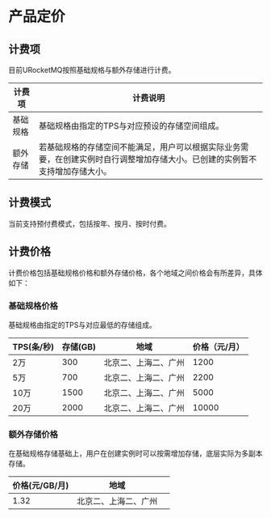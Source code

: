# 产品定价

##  计费项
目前URocketMQ按照基础规格与额外存储进行计费。

| 计费项   | 计费说明                                                 |
| -------- | -------------------------------------------------------- |
| 基础规格 | 基础规格由指定的TPS与对应预设的存储空间组成。                |
| 额外存储 | 若基础规格的存储空间不能满足，用户可以根据实际业务需要，在创建实例时自行调整增加存储大小。已创建的实例暂不支持增加存储大小。 |


##  计费模式

当前支持预付费模式，包括按年、按月、按时付费。

## 计费价格

计费价格包括基础规格价格和额外存储价格，各个地域之间价格会有所差异，具体如下：

### 基础规格价格
 基础规格由指定的TPS与对应最低的存储组成。

| TPS(条/秒) | 存储(GB) | 地域               | 价格（元/月） |
| ---------- | -------- | ------------------ | ------------- |
| 2万        | 300      | 北京二、上海二、广州 | 1200          |
| 5万        | 700      | 北京二、上海二、广州 | 2200          |
| 10万       | 1500     | 北京二、上海二、广州 | 5000          |
| 20万       | 2000     | 北京二、上海二、广州 | 10000         |

### 额外存储价格

在基础规格存储基础上，用户在创建实例时可以按需增加存储，底层实际为多副本存储。

| 价格(元/GB/月) | 地域               |      |
| -------------- | ------------------ | ---- |
| 1.32           | 北京二、上海二、广州 |      |